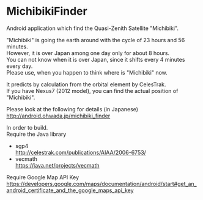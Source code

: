 MichibikiFinder
===============

Android application which find the Quasi-Zenith Satellite "Michibiki".


"Michibiki" is going the earth around with the cycle of 23 hours and 56 minutes. <br>
However, it is over Japan among one day only for about 8 hours. <br>
You can not know when it is over Japan, since it shifts every 4 minutes every day.<br>
Please use, when you happen to think where is "Michibiki" now. <br>

It predicts by calculation from the orbital element by CelesTrak. <br>
If you have Nexus7 (2012 model), you can find the actual position of "Michibiki".<br>

Please look at the following for details (in Japanese)<br>
http://android.ohwada.jp/michibiki_finder

In order to build.<br>
Require the Java library<br>
- sgp4<br>
http://celestrak.com/publications/AIAA/2006-6753/
- vecmath<br>
https://java.net/projects/vecmath

Require Google Map API Key<br>
https://developers.google.com/maps/documentation/android/start#get_an_android_certificate_and_the_google_maps_api_key
